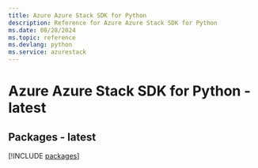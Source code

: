 ```yaml
---
title: Azure Azure Stack SDK for Python
description: Reference for Azure Azure Stack SDK for Python
ms.date: 08/28/2024
ms.topic: reference
ms.devlang: python
ms.service: azurestack
---
```

# Azure Azure Stack SDK for Python - latest
## Packages - latest
[!INCLUDE [packages](azure-stack-index.md)]
